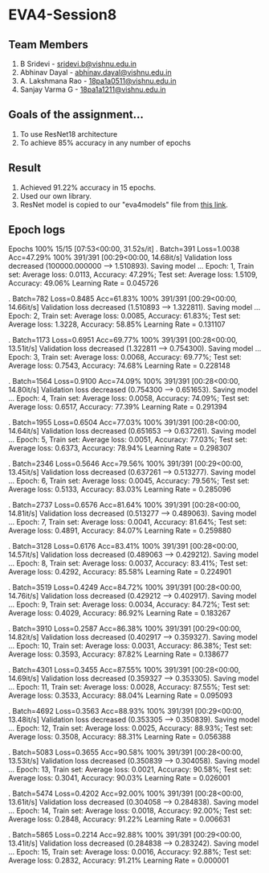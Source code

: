 
# EVA4-Session8
## Team Members
1. B Sridevi  - sridevi.b@vishnu.edu.in
2. Abhinav Dayal - abhinav.dayal@vishnu.edu.in
3. A. Lakshmana Rao - 18pa1a0511@vishnu.edu.in
4. Sanjay Varma G - 18pa1a1211@vishnu.edu.in

## Goals of the assignment...
1. To use ResNet18 architecture
2. To achieve 85% accuracy in any number of epochs

## Result
1. Achieved 91.22% accuracy in 15 epochs.
2. Used our own library.
3. ResNet model is copied to our "eva4models" file from [this link](https://github.com/kuangliu/pytorch-cifar).

## Epoch logs
Epochs 100% 15/15 [07:53<00:00, 31.52s/it]
. Batch=391 Loss=1.0038 Acc=47.29%
100% 391/391 [00:29<00:00, 14.68it/s]
Validation loss decreased (100000.000000 --> 1.510893).  Saving model ...
Epoch: 1, Train set: Average loss: 0.0113, Accuracy: 47.29%; Test set: Average loss: 1.5109, Accuracy: 49.06%
Learning Rate = 0.045726


. Batch=782 Loss=0.8485 Acc=61.83%
100% 391/391 [00:29<00:00, 14.66it/s]
Validation loss decreased (1.510893 --> 1.322811).  Saving model ...
Epoch: 2, Train set: Average loss: 0.0085, Accuracy: 61.83%; Test set: Average loss: 1.3228, Accuracy: 58.85%
Learning Rate = 0.131107


. Batch=1173 Loss=0.6951 Acc=69.77%
100% 391/391 [00:28<00:00, 13.51it/s]
Validation loss decreased (1.322811 --> 0.754300).  Saving model ...
Epoch: 3, Train set: Average loss: 0.0068, Accuracy: 69.77%; Test set: Average loss: 0.7543, Accuracy: 74.68%
Learning Rate = 0.228148


. Batch=1564 Loss=0.9100 Acc=74.09%
100% 391/391 [00:28<00:00, 14.80it/s]
Validation loss decreased (0.754300 --> 0.651653).  Saving model ...
Epoch: 4, Train set: Average loss: 0.0058, Accuracy: 74.09%; Test set: Average loss: 0.6517, Accuracy: 77.39%
Learning Rate = 0.291394


. Batch=1955 Loss=0.6504 Acc=77.03%
100% 391/391 [00:28<00:00, 14.64it/s]
Validation loss decreased (0.651653 --> 0.637261).  Saving model ...
Epoch: 5, Train set: Average loss: 0.0051, Accuracy: 77.03%; Test set: Average loss: 0.6373, Accuracy: 78.94%
Learning Rate = 0.298307


. Batch=2346 Loss=0.5646 Acc=79.56%
100% 391/391 [00:29<00:00, 13.45it/s]
Validation loss decreased (0.637261 --> 0.513277).  Saving model ...
Epoch: 6, Train set: Average loss: 0.0045, Accuracy: 79.56%; Test set: Average loss: 0.5133, Accuracy: 83.03%
Learning Rate = 0.285096


. Batch=2737 Loss=0.6576 Acc=81.64%
100% 391/391 [00:28<00:00, 14.81it/s]
Validation loss decreased (0.513277 --> 0.489063).  Saving model ...
Epoch: 7, Train set: Average loss: 0.0041, Accuracy: 81.64%; Test set: Average loss: 0.4891, Accuracy: 84.07%
Learning Rate = 0.259880


. Batch=3128 Loss=0.6176 Acc=83.41%
100% 391/391 [00:28<00:00, 14.57it/s]
Validation loss decreased (0.489063 --> 0.429212).  Saving model ...
Epoch: 8, Train set: Average loss: 0.0037, Accuracy: 83.41%; Test set: Average loss: 0.4292, Accuracy: 85.58%
Learning Rate = 0.224901


. Batch=3519 Loss=0.4249 Acc=84.72%
100% 391/391 [00:28<00:00, 14.76it/s]
Validation loss decreased (0.429212 --> 0.402917).  Saving model ...
Epoch: 9, Train set: Average loss: 0.0034, Accuracy: 84.72%; Test set: Average loss: 0.4029, Accuracy: 86.92%
Learning Rate = 0.183267


. Batch=3910 Loss=0.2587 Acc=86.38%
100% 391/391 [00:29<00:00, 14.82it/s]
Validation loss decreased (0.402917 --> 0.359327).  Saving model ...
Epoch: 10, Train set: Average loss: 0.0031, Accuracy: 86.38%; Test set: Average loss: 0.3593, Accuracy: 87.82%
Learning Rate = 0.138677


. Batch=4301 Loss=0.3455 Acc=87.55%
100% 391/391 [00:28<00:00, 14.69it/s]
Validation loss decreased (0.359327 --> 0.353305).  Saving model ...
Epoch: 11, Train set: Average loss: 0.0028, Accuracy: 87.55%; Test set: Average loss: 0.3533, Accuracy: 88.04%
Learning Rate = 0.095093


. Batch=4692 Loss=0.3563 Acc=88.93%
100% 391/391 [00:29<00:00, 13.48it/s]
Validation loss decreased (0.353305 --> 0.350839).  Saving model ...
Epoch: 12, Train set: Average loss: 0.0025, Accuracy: 88.93%; Test set: Average loss: 0.3508, Accuracy: 88.31%
Learning Rate = 0.056388


. Batch=5083 Loss=0.3655 Acc=90.58%
100% 391/391 [00:28<00:00, 13.53it/s]
Validation loss decreased (0.350839 --> 0.304058).  Saving model ...
Epoch: 13, Train set: Average loss: 0.0021, Accuracy: 90.58%; Test set: Average loss: 0.3041, Accuracy: 90.03%
Learning Rate = 0.026001


. Batch=5474 Loss=0.4202 Acc=92.00%
100% 391/391 [00:28<00:00, 13.61it/s]
Validation loss decreased (0.304058 --> 0.284838).  Saving model ...
Epoch: 14, Train set: Average loss: 0.0018, Accuracy: 92.00%; Test set: Average loss: 0.2848, Accuracy: 91.22%
Learning Rate = 0.006631


. Batch=5865 Loss=0.2214 Acc=92.88%
100% 391/391 [00:29<00:00, 13.41it/s]
Validation loss decreased (0.284838 --> 0.283242).  Saving model ...
Epoch: 15, Train set: Average loss: 0.0016, Accuracy: 92.88%; Test set: Average loss: 0.2832, Accuracy: 91.21%
Learning Rate = 0.000001
